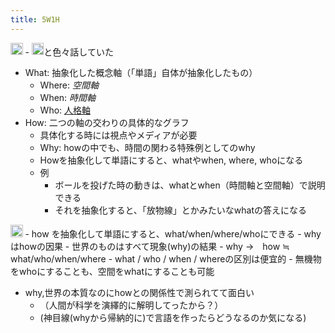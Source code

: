 ```yaml
---
title: 5W1H
---
```


<img src='https://scrapbox.io/api/pages/blu3mo-public/public/icon' alt='public.icon' height="19.5"/>
- <img src='https://scrapbox.io/api/pages/blu3mo-public/axokxi/icon' alt='axokxi.icon' height="19.5"/>と色々話していた

* What: 抽象化した概念軸（「単語」自体が抽象化したもの）
  * Where: *空間軸*
  * When: *時間軸*
  * Who: [人格軸](%E4%BA%BA%E6%A0%BC%E8%BB%B8.md)
* How: 二つの軸の交わりの具体的なグラフ
  * 具体化する時には視点やメディアが必要
  * Why: howの中でも、時間の関わる特殊例としてのwhy
  * Howを抽象化して単語にすると、whatやwhen, where, whoになる
  * 例
    * ボールを投げた時の動きは、whatとwhen（時間軸と空間軸）で説明できる
    * それを抽象化すると、「放物線」とかみたいなwhatの答えになる

<img src='https://scrapbox.io/api/pages/blu3mo-public/axokxi/icon' alt='axokxi.icon' height="19.5"/>
- how を抽象化して単語にすると、what/when/where/whoにできる
- whyはhowの因果
    - 世界のものはすべて現象(why)の結果
- why →　how  ≒ what/who/when/where
- what / who / when / whereの区別は便宜的
    - 無機物をwhoにすることも、空間をwhatにすることも可能

* why,世界の本質なのにhowとの関係性で測られてて面白い
  * （人間が科学を演繹的に解明してったから？）
  * (神目線(whyから帰納的に)で言語を作ったらどうなるのか気になる)
